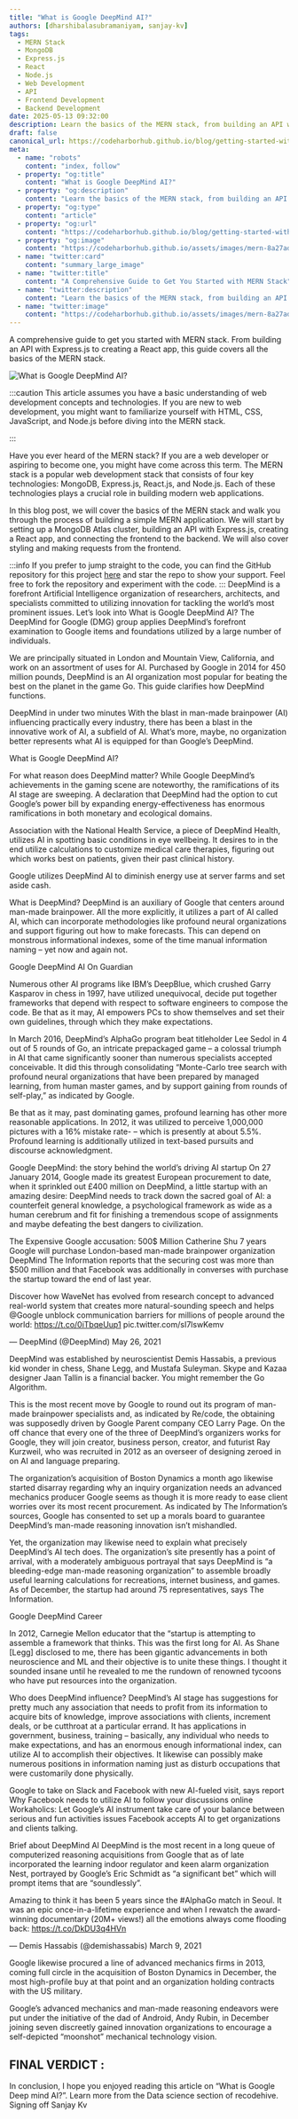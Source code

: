 ```yaml
---
title: "What is Google DeepMind AI?"
authors: [dharshibalasubramaniyam, sanjay-kv]
tags:
  - MERN Stack
  - MongoDB
  - Express.js
  - React
  - Node.js
  - Web Development
  - API
  - Frontend Development
  - Backend Development
date: 2025-05-13 09:32:00
description: Learn the basics of the MERN stack, from building an API with Express.js to creating a React app. This guide covers prerequisites, configuring MongoDB Atlas, styling, and more.
draft: false
canonical_url: https://codeharborhub.github.io/blog/getting-started-with-mern
meta:
  - name: "robots"
    content: "index, follow"
  - property: "og:title"
    content: "What is Google DeepMind AI?"
  - property: "og:description"
    content: "Learn the basics of the MERN stack, from building an API with Express.js to creating a React app. This guide covers prerequisites, configuring MongoDB Atlas, styling, and more."
  - property: "og:type"
    content: "article"
  - property: "og:url"
    content: "https://codeharborhub.github.io/blog/getting-started-with-mern"
  - property: "og:image"
    content: "https://codeharborhub.github.io/assets/images/mern-8a27add30515e58f789f89a4c9072818.jpg"
  - name: "twitter:card"
    content: "summary_large_image"
  - name: "twitter:title"
    content: "A Comprehensive Guide to Get You Started with MERN Stack"
  - name: "twitter:description"
    content: "Learn the basics of the MERN stack, from building an API with Express.js to creating a React app. This guide covers prerequisites, configuring MongoDB Atlas, styling, and more."
  - name: "twitter:image"
    content: "https://codeharborhub.github.io/assets/images/mern-8a27add30515e58f789f89a4c9072818.jpg"
---
```


A comprehensive guide to get you started with MERN stack. From building an API with Express.js to creating a React app, this guide covers all the basics of the MERN stack.

<!-- truncate -->

![What is Google DeepMind AI?](./mern.jpg)

:::caution
This article assumes you have a basic understanding of web development concepts and technologies. If you are new to web development, you might want to familiarize yourself with HTML, CSS, JavaScript, and Node.js before diving into the MERN stack.

:::

Have you ever heard of the MERN stack? If you are a web developer or aspiring to become one, you might have come across this term. The MERN stack is a popular web development stack that consists of four key technologies: MongoDB, Express.js, React.js, and Node.js. Each of these technologies plays a crucial role in building modern web applications.

In this blog post, we will cover the basics of the MERN stack and walk you through the process of building a simple MERN application. We will start by setting up a MongoDB Atlas cluster, building an API with Express.js, creating a React app, and connecting the frontend to the backend. We will also cover styling and making requests from the frontend.

:::info
If you prefer to jump straight to the code, you can find the GitHub repository for this project [here](https://github.com/AMS003010/SimpleMernApp) and star the repo to show your support. Feel free to fork the repository and experiment with the code.
:::
DeepMind is a forefront Artificial Intelligence organization of researchers, architects, and specialists committed to utilizing innovation for tackling the world’s most prominent issues. Let’s look into What is Google DeepMind AI? The DeepMind for Google (DMG) group applies DeepMind’s forefront examination to Google items and foundations utilized by a large number of individuals. 

We are principally situated in London and Mountain View, California, and work on an assortment of uses for AI. Purchased by Google in 2014 for 450 million pounds, DeepMind is an AI organization most popular for beating the best on the planet in the game Go. This guide clarifies how DeepMind functions. 

DeepMind in under two minutes 
With the blast in man-made brainpower (AI) influencing practically every industry, there has been a blast in the innovative work of AI, a subfield of AI. What’s more, maybe, no organization better represents what AI is equipped for than Google’s DeepMind. 

What is Google DeepMind AI?

For what reason does DeepMind matter? 
While Google DeepMind’s achievements in the gaming scene are noteworthy, the ramifications of its AI stage are sweeping. A declaration that DeepMind had the option to cut Google’s power bill by expanding energy-effectiveness has enormous ramifications in both monetary and ecological domains. 

Association with the National Health Service, a piece of DeepMind Health, utilizes AI in spotting basic conditions in eye wellbeing. It desires to in the end utilize calculations to customize medical care therapies, figuring out which works best on patients, given their past clinical history. 

Google utilizes DeepMind AI to diminish energy use at server farms and set aside cash.

What is DeepMind? 
DeepMind is an auxiliary of Google that centers around man-made brainpower. All the more explicitly, it utilizes a part of AI called AI, which can incorporate methodologies like profound neural organizations and support figuring out how to make forecasts. This can depend on monstrous informational indexes, some of the time manual information naming – yet now and again not. 

Google DeepMind AI On Guardian

Numerous other AI programs like IBM’s DeepBlue, which crushed Garry Kasparov in chess in 1997, have utilized unequivocal, decide put together frameworks that depend with respect to software engineers to compose the code. Be that as it may, AI empowers PCs to show themselves and set their own guidelines, through which they make expectations. 

In March 2016, DeepMind’s AlphaGo program beat titleholder Lee Sedol in 4 out of 5 rounds of Go, an intricate prepackaged game – a colossal triumph in AI that came significantly sooner than numerous specialists accepted conceivable. It did this through consolidating “Monte-Carlo tree search with profound neural organizations that have been prepared by managed learning, from human master games, and by support gaining from rounds of self-play,” as indicated by Google. 

Be that as it may, past dominating games, profound learning has other more reasonable applications. In 2012, it was utilized to perceive 1,000,000 pictures with a 16% mistake rate- – which is presently at about 5.5%. Profound learning is additionally utilized in text-based pursuits and discourse acknowledgment. 

Google DeepMind: the story behind the world’s driving AI startup 
On 27 January 2014, Google made its greatest European procurement to date, when it sprinkled out £400 million on DeepMind, a little startup with an amazing desire:  DeepMind needs to track down the sacred goal of AI: a counterfeit general knowledge, a psychological framework as wide as a human cerebrum and fit for finishing a tremendous scope of assignments and maybe defeating the best dangers to civilization. 

 The Expensive Google accusation: 500$ Million
Catherine Shu 7 years Google will purchase London-based man-made brainpower organization DeepMind The Information reports that the securing cost was more than $500 million and that Facebook was additionally in converses with purchase the startup toward the end of last year.

Discover how WaveNet has evolved from research concept to advanced real-world system that creates more natural-sounding speech and helps @Google unblock communication barriers for millions of people around the world: https://t.co/0iTbqeUup1 pic.twitter.com/sI7lswKemv

— DeepMind (@DeepMind) May 26, 2021

DeepMind was established by neuroscientist Demis Hassabis, a previous kid wonder in chess, Shane Legg, and Mustafa Suleyman. Skype and Kazaa designer Jaan Tallin is a financial backer. You might remember the Go Algorithm.

This is the most recent move by Google to round out its program of man-made brainpower specialists and, as indicated by Re/code, the obtaining was supposedly driven by Google Parent company CEO Larry Page. On the off chance that every one of the three of DeepMind’s organizers works for Google, they will join creator, business person, creator, and futurist Ray Kurzweil, who was recruited in 2012 as an overseer of designing zeroed in on AI and language preparing. 

The organization’s acquisition of Boston Dynamics a month ago likewise started disarray regarding why an inquiry organization needs an advanced mechanics producer Google seems as though it is more ready to ease client worries over its most recent procurement. As indicated by The Information’s sources, Google has consented to set up a morals board to guarantee DeepMind’s man-made reasoning innovation isn’t mishandled. 

Yet, the organization may likewise need to explain what precisely DeepMind’s AI tech does. The organization’s site presently has a point of arrival, with a moderately ambiguous portrayal that says DeepMind is “a bleeding-edge man-made reasoning organization” to assemble broadly useful learning calculations for recreations, internet business, and games. As of December, the startup had around 75 representatives, says The Information. 

 Google DeepMind Career

In 2012, Carnegie Mellon educator that the “startup is attempting to assemble a framework that thinks. This was the first long for AI. As Shane [Legg] disclosed to me, there has been gigantic advancements in both neuroscience and ML and their objective is to unite these things. I thought it sounded insane until he revealed to me the rundown of renowned tycoons who have put resources into the organization.

Who does DeepMind influence? 
DeepMind’s AI stage has suggestions for pretty much any association that needs to profit from its information to acquire bits of knowledge, improve associations with clients, increment deals, or be cutthroat at a particular errand. It has applications in government, business, training – basically, any individual who needs to make expectations, and has an enormous enough informational index, can utilize AI to accomplish their objectives. It likewise can possibly make numerous positions in information naming just as disturb occupations that were customarily done physically. 

Google to take on Slack and Facebook with new AI-fueled visit, says report Why Facebook needs to utilize AI to follow your discussions online Workaholics: Let Google’s AI instrument take care of your balance between serious and fun activities issues Facebook accepts AI to get organizations and clients talking.

Brief about DeepMind AI
DeepMind is the most recent in a long queue of computerized reasoning acquisitions from Google that as of late incorporated the learning indoor regulator and keen alarm organization Nest, portrayed by Google’s Eric Schmidt as “a significant bet” which will prompt items that are “soundlessly”.

Amazing to think it has been 5 years since the #AlphaGo match in Seoul. It was an epic once-in-a-lifetime experience and when I rewatch the award-winning documentary (20M+ views!) all the emotions always come flooding back: https://t.co/DkDU3q4HVn

— Demis Hassabis (@demishassabis) March 9, 2021

Google likewise procured a line of advanced mechanics firms in 2013, coming full circle in the acquisition of Boston Dynamics in December, the most high-profile buy at that point and an organization holding contracts with the US military. 

Google’s advanced mechanics and man-made reasoning endeavors were put under the initiative of the dad of Android, Andy Rubin, in December joining seven discreetly gained innovation organizations to encourage a self-depicted “moonshot” mechanical technology vision.

## FINAL VERDICT :
In conclusion, I hope you enjoyed reading this article on “What is Google Deep mind AI?”. Learn more from the Data science section of recodehive. Signing off Sanjay Kv

